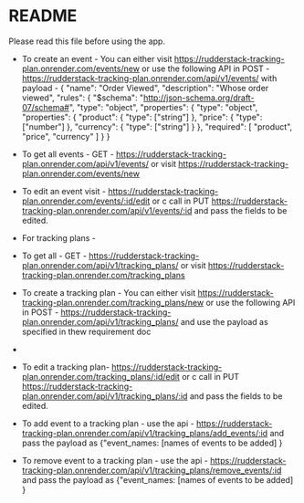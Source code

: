 # README

Please read this file before using the app. 

 - To create an event - 
You can either visit https://rudderstack-tracking-plan.onrender.com/events/new or 
use the following API in POST - https://rudderstack-tracking-plan.onrender.com/api/v1/events/
with payload -   {
                    "name": "Order Viewed",
                    "description": "Whose order viewed",
                    "rules": {
                        "$schema": "http://json-schema.org/draft-07/schema#",
                        "type": "object",
                        "properties": {
                            "type": "object",
                            "properties": {
                                "product": {
                                    "type": ["string"]
                                },
                                "price": {
                                    "type": ["number"]
                                },
                                "currency": {
                                    "type": ["string"]
                                }
                            },
                            "required": [
                                "product",
                                "price",
                                "currency"
                            ]
                        }
                    }

- To get all events - GET - https://rudderstack-tracking-plan.onrender.com/api/v1/events/ or visit
https://rudderstack-tracking-plan.onrender.com/events/new

- To edit an event visit - https://rudderstack-tracking-plan.onrender.com/events/:id/edit or c
call in PUT https://rudderstack-tracking-plan.onrender.com/api/v1/events/:id and pass the 
fields to be edited.


- For tracking plans - 
- To get all - GET - https://rudderstack-tracking-plan.onrender.com/api/v1/tracking_plans/ or visit
  https://rudderstack-tracking-plan.onrender.com/tracking_plans

- To create a tracking plan -
 You can either visit https://rudderstack-tracking-plan.onrender.com/tracking_plans/new or
 use the following API in POST - https://rudderstack-tracking-plan.onrender.com/api/v1/tracking_plans/
 and use the payload as specified in thew requirement doc
- 
- To edit a tracking plan- https://rudderstack-tracking-plan.onrender.com/tracking_plans/:id/edit or c
  call in PUT https://rudderstack-tracking-plan.onrender.com/api/v1/tracking_plans/:id and pass the
  fields to be edited.

- To add event to a tracking plan - 
use the api - https://rudderstack-tracking-plan.onrender.com/api/v1/tracking_plans/add_events/:id
and pass the payload as 
{"event_names: [names of events to be added] }

- To remove event to a tracking plan -
  use the api - https://rudderstack-tracking-plan.onrender.com/api/v1/tracking_plans/remove_events/:id
  and pass the payload as
  {"event_names: [names of events to be added] }






